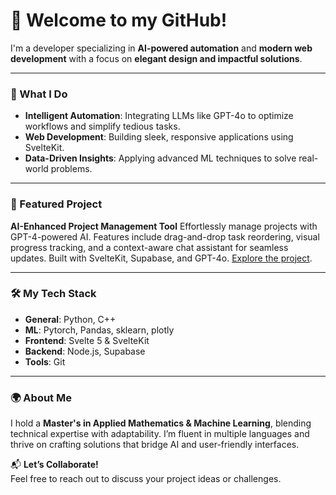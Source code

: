 # 👋 Welcome to my GitHub!

I'm a developer specializing in **AI-powered automation** and **modern web development** with a focus on **elegant design and impactful solutions**.

---

### 🚀 What I Do
- **Intelligent Automation**: Integrating LLMs like GPT-4o to optimize workflows and simplify tedious tasks.
- **Web Development**: Building sleek, responsive applications using SvelteKit.
- **Data-Driven Insights**: Applying advanced ML techniques to solve real-world problems.

---

### 🌟 Featured Project
**AI-Enhanced Project Management Tool**
Effortlessly manage projects with GPT-4-powered AI. Features include drag-and-drop task reordering, visual progress tracking, and a context-aware chat assistant for seamless updates. Built with SvelteKit, Supabase, and GPT-4o.
[Explore the project](MilestoneFlow).

---

### 🛠️ My Tech Stack
- **General**: Python, C++
- **ML**: Pytorch, Pandas, sklearn, plotly
- **Frontend**: Svelte 5 & SvelteKit
- **Backend**: Node.js, Supabase
- **Tools**: Git

---

### 🌍 About Me
I hold a **Master's in Applied Mathematics & Machine Learning**, blending technical expertise with adaptability. I’m fluent in multiple languages and thrive on crafting solutions that bridge AI and user-friendly interfaces.

📬 **Let’s Collaborate!**  
Feel free to reach out to discuss your project ideas or challenges.
